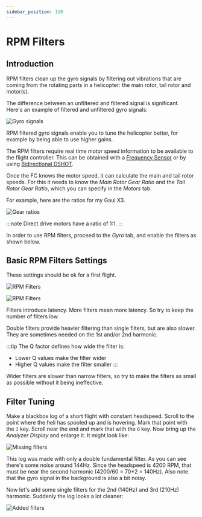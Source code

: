 ```yaml
---
sidebar_position: 110
---
```


# RPM Filters

## Introduction

RPM filters clean up the gyro signals by filtering out vibrations that are coming from the rotating parts in a helicopter: the main rotor, tail rotor and motor(s).

The difference between an unfiltered and filtered signal is significant. Here's an example of filtered and unfiltered gyro signals:

![Gyro signals](./img/rpm-unfiltered.png)

RPM filtered gyro signals enable you to tune the helicopter better, for example by being able to use higher gains.

The RPM filters require real time motor speed information to be available to the flight controller. This can be obtained with a [Frequency Sensor](Rpm-Measurement.mdx#frequency-sensor) or by using [Bidirectional DSHOT](Rpm-Measurement.mdx#bi-directional-dshot).

Once the FC knows the motor speed, it can calculate the main and tail rotor speeds. For this it needs to know the *Main Rotor Gear Ratio* and the *Tail Rotor Gear Ratio*, which you can specify in the *Motors* tab.

For example, here are the ratios for my Gaui X3.

![Gear ratios](../Configurator/img/motor-gear-ratio.png)

:::note
Direct drive motors have a ratio of 1:1.
:::

In order to use RPM filters, proceed to the *Gyro* tab, and enable the filters as shown below.

## Basic RPM Filters Settings

These settings should be ok for a first flight.

![RPM Filters](./img/rpm-filters-set-1.png)

![RPM Filters](./img/rpm-filters-set-2.png)

Filters introduce latency. More filters mean more latency. So try to keep the number of filters low.

Double filters provide heavier filtering than single filters, but are also slower. They are sometimes needed on the 1st and/or 2nd harmonic.

:::tip
The Q factor defines how wide the filter is:

* Lower Q values make the filter wider
* Higher Q values make the filter smaller
:::

Wider filters are slower than narrow filters, so try to make the filters as small as possible without it being ineffective.

## Filter Tuning

Make a blackbox log of a short flight with constant headspeed. Scroll to the point where the heli has spooled up and is hovering. Mark that point with the `I` key. Scroll near the end and mark that with the `O` key. Now bring up the *Analyzer Display* and enlarge it. It might look like:

![Missing filters](./img/rpm-filters-missing.png)

This log was made with only a double fundamental filter. As you can see there's some noise around 144Hz. Since the headspeed is 4200 RPM, that must be near the second harmonic (4200/60 = 70\*2 = 140Hz). Also note that the gyro signal in the background is also a bit noisy.

Now let's add some single filters for the 2nd (140Hz) and 3rd (210Hz) harmonic. Suddenly the log looks a lot cleaner:

![Added filters](./img/rpm-filters-added.png)
